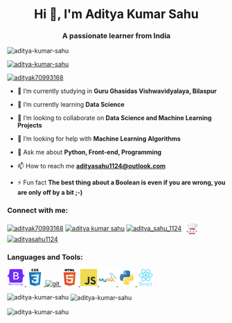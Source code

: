<h1 align="center">Hi 👋, I'm Aditya Kumar Sahu</h1>
<h3 align="center">A passionate learner from India</h3>

<p align="left"> <img src="https://komarev.com/ghpvc/?username=aditya-kumar-sahu&label=Profile%20views&color=0e75b6&style=flat" alt="aditya-kumar-sahu" /> </p>

<p align="left"> <a href="https://github.com/ryo-ma/github-profile-trophy"><img src="https://github-profile-trophy.vercel.app/?username=aditya-kumar-sahu" alt="aditya-kumar-sahu" /></a> </p>

<p align="left"> <a href="https://twitter.com/adityak70993168" target="blank"><img src="https://img.shields.io/twitter/follow/adityak70993168?logo=twitter&style=for-the-badge" alt="adityak70993168" /></a> </p>

- 🔭 I’m currently studying in **Guru Ghasidas Vishwavidyalaya, Bilaspur**

- 🌱 I’m currently learning **Data Science**

- 👯 I’m looking to collaborate on **Data Science and Machine Learning Projects**

- 🤝 I’m looking for help with **Machine Learning Algorithms**

- 💬 Ask me about **Python, Front-end, Programming**

- 📫 How to reach me **adityasahu1124@outlook.com**

- ⚡ Fun fact **The best thing about a Boolean is even if you are wrong, you are only off by a bit ;-)**

<h3 align="left">Connect with me:</h3>
<p align="left">
<a href="https://twitter.com/adityak70993168" target="blank"><img align="center" src="https://raw.githubusercontent.com/rahuldkjain/github-profile-readme-generator/master/src/images/icons/Social/twitter.svg" alt="adityak70993168" height="30" width="40" /></a>
<a href="www.linkedin.com/in/aditya-kumar-sahu-3729b1228" target="blank"><img align="center" src="https://raw.githubusercontent.com/rahuldkjain/github-profile-readme-generator/master/src/images/icons/Social/linked-in-alt.svg" alt="aditya kumar sahu" height="30" width="40" /></a>
<a href="https://instagram.com/aditya_sahu_1124" target="blank"><img align="center" src="https://raw.githubusercontent.com/rahuldkjain/github-profile-readme-generator/master/src/images/icons/Social/instagram.svg" alt="aditya_sahu_1124" height="30" width="40" /></a>
<a href="https://www.codechef.com/users/aditya_7894" target="blank"><img align="center" src="./codechef-icon.svg" alt="aditya_7894" height="30" width="40" /></a>
<a href="https://www.hackerrank.com/adityasahu1124" target="blank"><img align="center" src="https://raw.githubusercontent.com/rahuldkjain/github-profile-readme-generator/master/src/images/icons/Social/hackerrank.svg" alt="adityasahu1124" height="30" width="40" /></a>
</p>

<h3 align="left">Languages and Tools:</h3>
<p align="left"> <a href="https://getbootstrap.com" target="_blank" rel="noreferrer"> <img src="https://raw.githubusercontent.com/devicons/devicon/master/icons/bootstrap/bootstrap-plain-wordmark.svg" alt="bootstrap" width="40" height="40"/> </a> <a href="https://www.w3schools.com/css/" target="_blank" rel="noreferrer"> <img src="https://raw.githubusercontent.com/devicons/devicon/master/icons/css3/css3-original-wordmark.svg" alt="css3" width="40" height="40"/> </a> <a href="https://git-scm.com/" target="_blank" rel="noreferrer"> <img src="https://www.vectorlogo.zone/logos/git-scm/git-scm-icon.svg" alt="git" width="40" height="40"/> </a> <a href="https://www.w3.org/html/" target="_blank" rel="noreferrer"> <img src="https://raw.githubusercontent.com/devicons/devicon/master/icons/html5/html5-original-wordmark.svg" alt="html5" width="40" height="40"/> </a> <a href="https://developer.mozilla.org/en-US/docs/Web/JavaScript" target="_blank" rel="noreferrer"> <img src="https://raw.githubusercontent.com/devicons/devicon/master/icons/javascript/javascript-original.svg" alt="javascript" width="40" height="40"/> </a> <a href="https://www.mysql.com/" target="_blank" rel="noreferrer"> <img src="https://raw.githubusercontent.com/devicons/devicon/master/icons/mysql/mysql-original-wordmark.svg" alt="mysql" width="40" height="40"/> </a> <a href="https://www.python.org" target="_blank" rel="noreferrer"> <img src="https://raw.githubusercontent.com/devicons/devicon/master/icons/python/python-original.svg" alt="python" width="40" height="40"/> </a> <a href="https://reactjs.org/" target="_blank" rel="noreferrer"> <img src="https://raw.githubusercontent.com/devicons/devicon/master/icons/react/react-original-wordmark.svg" alt="react" width="40" height="40"/> </a> </p>

<p><img align="left" src="https://github-readme-stats.vercel.app/api/top-langs?username=aditya-kumar-sahu&show_icons=true&locale=en&layout=compact" alt="aditya-kumar-sahu" /></p>

<p>&nbsp;<img align="center" src="https://github-readme-stats.vercel.app/api?username=aditya-kumar-sahu&show_icons=true&locale=en" alt="aditya-kumar-sahu" /></p>

<p><img align="center" src="https://github-readme-streak-stats.herokuapp.com/?user=aditya-kumar-sahu&" alt="aditya-kumar-sahu" /></p>


<!---
Aditya-Kumar-Sahu/Aditya-Kumar-Sahu is a ✨ special ✨ repository because its `README.md` (this file) appears on your GitHub profile.
You can click the Preview link to take a look at your changes.
--->
